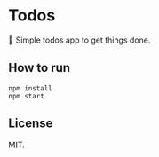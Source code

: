 # Todos

📌 Simple todos app to get things done.

## How to run

```
npm install
npm start
```

## License

MIT.

